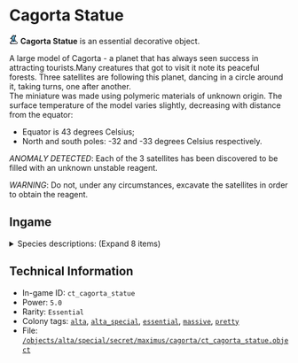 # Cagorta Statue

<img src="https://raw.githubusercontent.com/Ceterai/Enternia/main/objects/alta/special/secret/maximus/cagorta/icon.png" alt="Cagorta Statue icon" loading="lazy" height=16px width="auto" /> **Cagorta Statue** is an essential decorative object.

A large model of Cagorta - a planet that has always seen success in attracting tourists.Many creatures that got to visit it note its peaceful forests. Three satellites are following this planet, dancing in a circle around it, taking turns, one after another.  
The miniature was made using polymeric materials of unknown origin. The surface temperature of the model varies slightly, decreasing with distance from the equator:

- Equator is 43 degrees Celsius;
- North and south poles: -32 and -33 degrees Celsius respectively.

_ANOMALY DETECTED_: Each of the 3 satellites has been discovered to be filled with an unknown unstable reagent.

_WARNING_: Do not, under any circumstances, excavate the satellites in order to obtain the reagent.

## Ingame

<details markdown="1"><summary>Species descriptions: (Expand 8 items)</summary>

- Alta: The Cagorta-1 incident is a great telltale of caution, something Hevika or Neiteru could learn from greatly...
- Apex: Another planet, another alta disaster. Can't believe they could infiltrate the Miniknog with this level of misfortune.
- Avian: A tiny planet on a pedestal!
- Floran: A sssmall world. Not enough Floran.
- Glitch: Interested. I wonder what happens if you open up the satellites.
- Human: I think that is Cagorta - a great tourist destination. Though I've heard it kinda fell off for some reason...
- Hylotl: An unknown ocean planet. Though it feels quite important.
- Novakid: Wonderin' how this here planet floats in the air.

</details>

## Technical Information

- In-game ID: `ct_cagorta_statue`
- Power: `5.0`
- Rarity: `Essential`
- Colony tags: [`alta`](https://ceterai.github.io/MyEnternia/Wiki/Tags/Alta), [`alta_special`](https://ceterai.github.io/MyEnternia/Wiki/Tags/AltaSpecial), [`essential`](https://ceterai.github.io/MyEnternia/Wiki/Tags/Essential), [`massive`](https://ceterai.github.io/MyEnternia/Wiki/Tags/Massive), [`pretty`](https://ceterai.github.io/MyEnternia/Wiki/Tags/Pretty)
- File: [`/objects/alta/special/secret/maximus/cagorta/ct_cagorta_statue.object`](https://github.com/Ceterai/Enternia/blob/main/objects/alta/special/secret/maximus/cagorta/ct_cagorta_statue.object)
